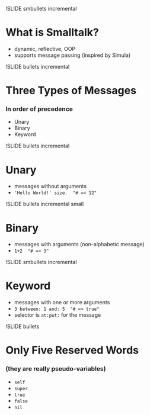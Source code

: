!SLIDE smbullets incremental

# What is Smalltalk?

* dynamic, reflective, OOP
* supports message passing (inspired by Simula)

!SLIDE bullets incremental

# Three Types of Messages
### In order of precedence

* Unary
* Binary
* Keyword

!SLIDE bullets incremental

# Unary

* messages without arguments
* `'Hello World!' size.  "# => 12"`

!SLIDE bullets incremental small

# Binary

* messages with arguments (non\-alphabetic message)
* `1+2  "# => 3"`

!SLIDE smbullets incremental

# Keyword

* messages with one or more arguments
* `3 between: 1 and: 5  "# => true"`
* selector is `at:put:` for the message

!SLIDE bullets

# Only Five Reserved Words
### (they are really pseudo\-variables)

* `self`
* `super`
* `true`
* `false`
* `nil`
